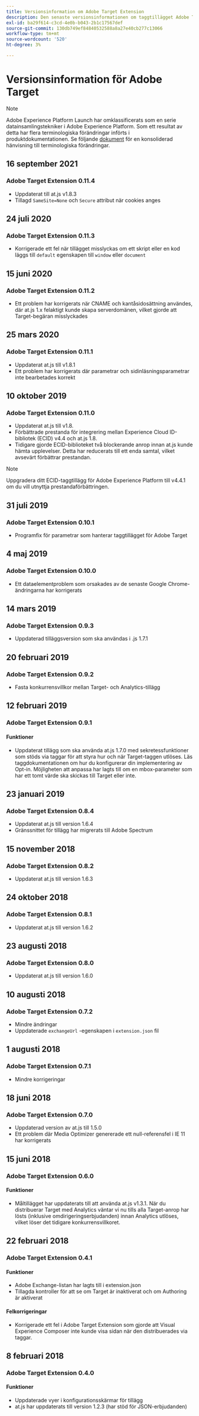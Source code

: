 ```yaml
---
title: Versionsinformation om Adobe Target Extension
description: Den senaste versionsinformationen om taggtillägget Adobe Target i Adobe Experience Platform.
exl-id: ba29f614-c3cd-4e0b-b043-2b1c17567def
source-git-commit: 130db749ef84840532588a8a27e40cb277c13066
workflow-type: tm+mt
source-wordcount: '520'
ht-degree: 3%

---
```


# Versionsinformation för Adobe Target

>[!NOTE]
>
>Adobe Experience Platform Launch har omklassificerats som en serie datainsamlingstekniker i Adobe Experience Platform. Som ett resultat av detta har flera terminologiska förändringar införts i produktdokumentationen. Se följande [dokument](../../../term-updates.md) för en konsoliderad hänvisning till terminologiska förändringar.

## 16 september 2021

### Adobe Target Extension 0.11.4

* Uppdaterat till at.js v1.8.3
* Tillagd `SameSite=None` och `Secure` attribut när cookies anges

## 24 juli 2020

### Adobe Target Extension 0.11.3

* Korrigerade ett fel när tillägget misslyckas om ett skript eller en kod läggs till `default` egenskapen till `window` eller `document`

## 15 juni 2020

### Adobe Target Extension 0.11.2

* Ett problem har korrigerats när CNAME och kantåsidosättning användes, där at.js 1.x felaktigt kunde skapa serverdomänen, vilket gjorde att Target-begäran misslyckades

## 25 mars 2020

### Adobe Target Extension 0.11.1

* Uppdaterat at.js till v1.8.1
* Ett problem har korrigerats där parametrar och sidinläsningsparametrar inte bearbetades korrekt

## 10 oktober 2019

### Adobe Target Extension 0.11.0

* Uppdaterat at.js till v1.8.
* Förbättrade prestanda för integrering mellan Experience Cloud ID-bibliotek (ECID) v4.4 och at.js 1.8.
* Tidigare gjorde ECID-biblioteket två blockerande anrop innan at.js kunde hämta upplevelser. Detta har reducerats till ett enda samtal, vilket avsevärt förbättrar prestandan.

>[!NOTE]
>Uppgradera ditt ECID-taggtillägg för Adobe Experience Platform till v4.4.1 om du vill utnyttja prestandaförbättringen.

## 31 juli 2019

### Adobe Target Extension 0.10.1

* Programfix för parametrar som hanterar taggtillägget för Adobe Target

## 4 maj 2019

### Adobe Target Extension 0.10.0

* Ett dataelementproblem som orsakades av de senaste Google Chrome-ändringarna har korrigerats

## 14 mars 2019

### Adobe Target Extension 0.9.3

* Uppdaterad tilläggsversion som ska användas i .js 1.7.1

## 20 februari 2019

### Adobe Target Extension 0.9.2

* Fasta konkurrensvillkor mellan Target- och Analytics-tillägg

## 12 februari 2019

### Adobe Target Extension 0.9.1

#### **Funktioner**

* Uppdaterat tillägg som ska använda at.js 1.7.0 med sekretessfunktioner som stöds via taggar för att styra hur och när Target-taggen utlöses. Läs taggdokumentationen om hur du konfigurerar din implementering av Opt-in. Möjligheten att anpassa har lagts till om en mbox-parameter som har ett tomt värde ska skickas till Target eller inte.

## 23 januari 2019

### Adobe Target Extension 0.8.4

* Uppdaterat at.js till version 1.6.4
* Gränssnittet för tillägg har migrerats till Adobe Spectrum

## 15 november 2018

### Adobe Target Extension 0.8.2

* Uppdaterat at.js till version 1.6.3

## 24 oktober 2018

### Adobe Target Extension 0.8.1

* Uppdaterat at.js till version 1.6.2

## 23 augusti 2018

### Adobe Target Extension 0.8.0

* Uppdaterat at.js till version 1.6.0

## 10 augusti 2018

### Adobe Target Extension 0.7.2

* Mindre ändringar
* Uppdaterade `exchangeUrl` -egenskapen i `extension.json` fil

## 1 augusti 2018

### Adobe Target Extension 0.7.1

* Mindre korrigeringar

## 18 juni 2018

### Adobe Target Extension 0.7.0

* Uppdaterad version av at.js till 1.5.0
* Ett problem där Media Optimizer genererade ett null-referensfel i IE 11 har korrigerats

## 15 juni 2018

### Adobe Target Extension 0.6.0

#### **Funktioner**

* Måltillägget har uppdaterats till att använda at.js v1.3.1. När du distribuerar Target med Analytics väntar vi nu tills alla Target-anrop har lösts (inklusive omdirigeringserbjudanden) innan Analytics utlöses, vilket löser det tidigare konkurrensvillkoret.

## 22 februari 2018

### Adobe Target Extension 0.4.1

#### **Funktioner**

* Adobe Exchange-listan har lagts till i extension.json
* Tillagda kontroller för att se om Target är inaktiverat och om Authoring är aktiverat

#### **Felkorrigeringar**

* Korrigerade ett fel i Adobe Target Extension som gjorde att Visual Experience Composer inte kunde visa sidan när den distribuerades via taggar.

## 8 februari 2018

### Adobe Target Extension 0.4.0

#### **Funktioner**

* Uppdaterade vyer i konfigurationsskärmar för tillägg
* at.js har uppdaterats till version 1.2.3 (har stöd för JSON-erbjudanden)
